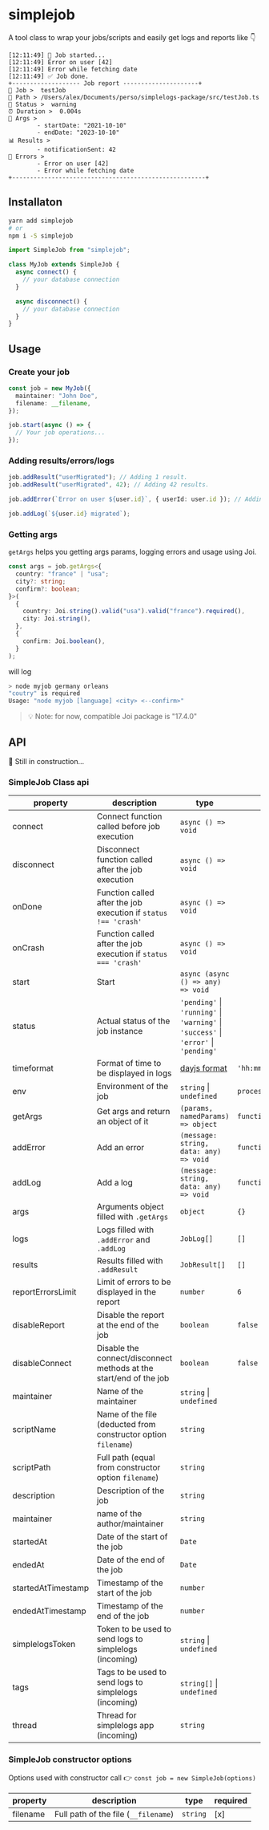 # simplejob

A tool class to wrap your jobs/scripts and easily get logs and reports like 👇

```
[12:11:49] 🚀 Job started...
[12:11:49] Error on user [42]
[12:11:49] Error while fetching date
[12:11:49] ✅ Job done.
+------------------- Job report ---------------------+
👷 Job >  testJob
📁 Path > /Users/alex/Documents/perso/simplelogs-package/src/testJob.ts
🚦 Status >  warning
⏰ Duration >  0.004s
💬 Args >
        - startDate: "2021-10-10"
        - endDate: "2023-10-10"
📊 Results >
        - notificationSent: 42
🚩 Errors >
        - Error on user [42]
        - Error while fetching date
+------------------------------------------------------+
```

## Installaton

```sh
yarn add simplejob
# or
npm i -S simplejob
```

```ts
import SimpleJob from "simplejob";

class MyJob extends SimpleJob {
  async connect() {
    // your database connection
  }

  async disconnect() {
    // your database connection
  }
}
```

## Usage

### Create your job

```ts
const job = new MyJob({
  maintainer: "John Doe",
  filename: __filename,
});

job.start(async () => {
  // Your job operations...
});
```

### Adding results/errors/logs

```ts
job.addResult("userMigrated"); // Adding 1 result.
job.addResult("userMigrated", 42); // Adding 42 results.

job.addError(`Error on user ${user.id}`, { userId: user.id }); // Adding an error with data.

job.addLog(`${user.id} migrated`);
```

### Getting args

`getArgs` helps you getting args params, logging errors and usage using Joi.

```ts
const args = job.getArgs<{
  country: "france" | "usa";
  city?: string;
  confirm?: boolean;
}>(
  {
    country: Joi.string().valid("usa").valid("france").required(),
    city: Joi.string(),
  },
  {
    confirm: Joi.boolean(),
  }
);
```

will log

```sh
> node myjob germany orleans
"coutry" is required
Usage: "node myjob [language] <city> <--confirm>"
```

> 💡 Note: for now, compatible Joi package is "17.4.0"

## API

🚧 Still in construction...

### SimpleJob Class api

| property           | description                                                        | type                                                                                                     | default                |
| ------------------ | ------------------------------------------------------------------ | -------------------------------------------------------------------------------------------------------- | ---------------------- |
| connect            | Connect function called before job execution                       | `async () => void`                                                                                       |                        |
| disconnect         | Disconnect function called after the job execution                 | `async () => void`                                                                                       |                        |
| onDone             | Function called after the job execution if `status !== 'crash'`    | `async () => void`                                                                                       |                        |
| onCrash            | Function called after the job execution if `status === 'crash'`    | `async () => void`                                                                                       |                        |
| start              | Start                                                              | `async (async () => any) => void`                                                                        |                        |
| status             | Actual status of the job instance                                  | `'pending'` &#124; `'running'` &#124; `'warning'` &#124; `'success'` &#124; `'error'` &#124; `'pending'` |
| timeformat         | Format of time to be displayed in logs                             | [dayjs format](https://day.js.org/docs/en/display/format)                                                | `'hh:mm:ss'`           |
| env                | Environment of the job                                             | `string` &#124; `undefined`                                                                              | `process.env.NODE_ENV` |
| getArgs            | Get args and return an object of it                                | `(params, namedParams) => object`                                                                        | `function`             |
| addError           | Add an error                                                       | `(message: string, data: any) => void`                                                                   | `function`             |
| addLog             | Add a log                                                          | `(message: string, data: any) => void`                                                                   | `function`             |
| args               | Arguments object filled with `.getArgs`                            | `object`                                                                                                 | `{}`                   |
| logs               | Logs filled with `.addError` and `.addLog`                         | `JobLog[]`                                                                                               | `[]`                   |
| results            | Results filled with `.addResult`                                   | `JobResult[] `                                                                                           | `[]`                   |
| reportErrorsLimit  | Limit of errors to be displayed in the report                      | `number`                                                                                                 | `6`                    |
| disableReport      | Disable the report at the end of the job                           | `boolean`                                                                                                | `false`                |
| disableConnect     | Disable the connect/disconnect methods at the start/end of the job | `boolean`                                                                                                | `false`                |
| maintainer         | Name of the maintainer                                             | `string` &#124; `undefined`                                                                              |                        |
| scriptName         | Name of the file (deducted from constructor option `filename`)     | `string`                                                                                                 |                        |
| scriptPath         | Full path (equal from constructor option `filename`)               | `string`                                                                                                 |                        |
| description        | Description of the job                                             | `string`                                                                                                 |                        |
| maintainer         | name of the author/maintainer                                      | `string`                                                                                                 |                        |
| startedAt          | Date of the start of the job                                       | `Date`                                                                                                   |                        |
| endedAt            | Date of the end of the job                                         | `Date`                                                                                                   |                        |
| startedAtTimestamp | Timestamp of the start of the job                                  | `number`                                                                                                 |                        |
| endedAtTimestamp   | Timestamp of the end of the job                                    | `number`                                                                                                 |                        |
| simplelogsToken    | Token to be used to send logs to simplelogs (incoming)             | `string` &#124; `undefined`                                                                              |                        |
| tags               | Tags to be used to send logs to simplelogs (incoming)              | `string[]` &#124; `undefined`                                                                            |                        |
| thread             | Thread for simplelogs app (incoming)                               | `string`                                                                                                 |                        |

### SimpleJob constructor options

Options used with constructor call 👉 `const job = new SimpleJob(options)`

| property | description                          | type     | required |
| -------- | ------------------------------------ | -------- | -------- |
| filename | Full path of the file (`__filename`) | `string` | [x]      |
